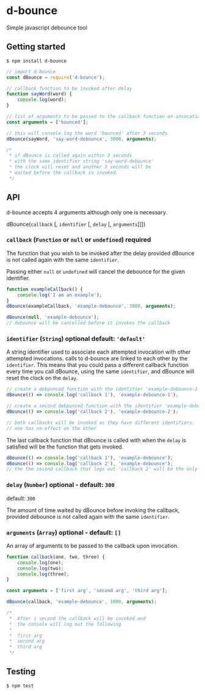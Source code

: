 # d-bounce
Simple javascript debounce tool

## Getting started

```shell
$ npm install d-bounce
```

```javascript
// import d-bounce
const dBounce = require('d-bounce');

// callback function to be invoked after delay
function sayWord(word) {
    console.log(word);
}

// list of arguments to be passed to the callback function on invocation
const arguments = ['bounced'];

// this will console.log the word 'bounced' after 3 seconds
dBounce(sayWord, 'say-word-debounce', 3000, arguments);

/*
 * if dBounce is called again within 3 seconds 
 * with the same identifier string 'say-word-debounce' 
 * the clock will reset and another 3 seconds will be 
 * waited before the callback is invoked. 
 */
```

## API

d-bounce accepts 4 arguments although only one is necessary.

dBounce(`callback` [, `identifier` [, `delay` [, `arguments`]]])

### `callback` (`Function` or `null` or `undefined`) required

The function that you wish to be invoked after the delay provided dBounce is not called again with the same `identifier`.

Passing either `null` or `undefined` will cancel the debounce for the given identifier.

```javascript
function exampleCallback() {
    console.log('I am an example');
}
dBounce(exampleCallback, 'example-debounce', 3000, arguments);

dBounce(null, 'example-debounce');
// debounce will be cancelled before it invokes the callback
```

### `identifier` (`String`) optional default: `'default'`

A string identifier used to associate each attempted invocation with other attempted invocations. calls to d-bounce are linked to each other by the `identifier`. This means that you could pass a different callback function every time you call dBounce, using the same `identifier`, and dBounce will reset the clock on the `delay`.

```javascript
// create a debpunced function with the identifier 'example-debounce-1'
dBounce(() => console.log('callback 1'), 'example-debounce-1');

// create a second debpunced function with the identifier 'example-debounce-2'
dBounce(() => console.log('callback 2'), 'example-debounce-2');

// both callbacks will be invoked as they have different identifiers.
// one has no effect on the other
```

The last callback function that dBounce is called with when the `delay` is satisfied will be the function that gets invoked.

```javascript
dBounce(() => console.log('callback 1'), 'example-debounce');
dBounce(() => console.log('callback 2'), 'example-debounce');
// the the second callback that logs out 'callback 2' will be the only one that is invoked.
```

### `delay` (`Number`) optional - default: `300`
default: `300`

The amount of time waited by dBounce before invoking the callback, provided debounce is not called again with the same `identifier`.

### `arguments` (`Array`) optional - default: `[]`

An array of arguments to be passed to the callback upon invocation.

```javascript
function callback(one, two, three) {
    console.log(one);
    console.log(two);
    console.log(three);
}

const arguments = ['first arg', 'second arg', 'third arg'];

dBounce(callback, 'example-debounce', 1000, arguments);

/*
 *  After 1 second the callback will be invoked and 
 *  the console will log out the following
 *
 *  first arg
 *  second arg
 *  third arg
 */
```

## Testing

```shell
$ npm test
```
